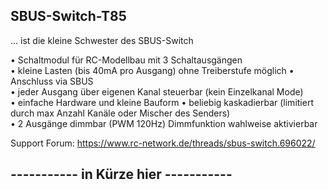 ## SBUS-Switch-T85  
  
... ist die kleine Schwester des SBUS-Switch  
  
  
• Schaltmodul für RC-Modellbau mit 3 Schaltausgängen  
• kleine Lasten (bis 40mA pro Ausgang) ohne Treiberstufe möglich
• Anschluss via SBUS  
• jeder Ausgang über eigenen Kanal steuerbar (kein Einzelkanal Mode)  
• einfache Hardware und kleine Bauform 
• beliebig kaskadierbar (limitiert durch max Anzahl Kanäle oder Mischer des Senders)  
• 2 Ausgänge dimmbar (PWM 120Hz) Dimmfunktion wahlweise aktivierbar  

Support Forum:
https://www.rc-network.de/threads/sbus-switch.696022/
  
    
	
##     -----------   in Kürze hier   -----------  



